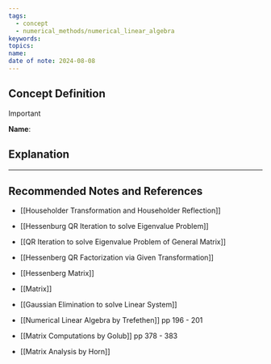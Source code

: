 ```yaml
---
tags:
  - concept
  - numerical_methods/numerical_linear_algebra
keywords: 
topics: 
name: 
date of note: 2024-08-08
---
```


## Concept Definition

>[!important]
>**Name**: 



## Explanation





-----------
##  Recommended Notes and References


- [[Householder Transformation and Householder Reflection]]
- [[Hessenburg QR Iteration to solve Eigenvalue Problem]]
- [[QR Iteration to solve Eigenvalue Problem of General Matrix]]
- [[Hessenberg QR Factorization via Given Transformation]]
- [[Hessenberg Matrix]]
- [[Matrix]]
- [[Gaussian Elimination to solve Linear System]]


- [[Numerical Linear Algebra by Trefethen]] pp 196 - 201
- [[Matrix Computations by Golub]] pp 378 - 383
- [[Matrix Analysis by Horn]]